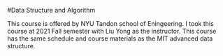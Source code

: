 #Data Structure and Algorithm

This course is offered by NYU Tandon school of Eningeering. I took this course at 2021 Fall semester with Liu Yong as the instructor. This course has the same schedule and course materials as the MIT advanced data structure. 
